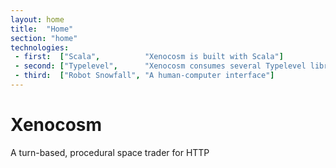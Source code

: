 ```yaml
---
layout: home
title:  "Home"
section: "home"
technologies:
 - first:  ["Scala",          "Xenocosm is built with Scala"]
 - second: ["Typelevel",      "Xenocosm consumes several Typelevel libraries: cats, spire, and squants"]
 - third:  ["Robot Snowfall", "A human-computer interface"]
---
```

# Xenocosm

A turn-based, procedural space trader for HTTP
